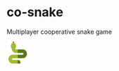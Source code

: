 # co-snake
Multiplayer cooperative snake game

<img src=https://github.com/rhaifa/co-snake/blob/master/icons/game_icon.png width=50>
